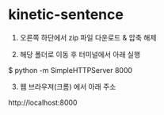 kinetic-sentence
================

1. 오른쪽 하단에서 zip 파일 다운로드 & 압축 해제 


2. 해당 폴더로 이동 후 터미널에서 아래 실행

 $ python -m SimpleHTTPServer 8000


3. 웹 브라우져(크롬) 에서 아래 주소 

 http://localhost:8000

